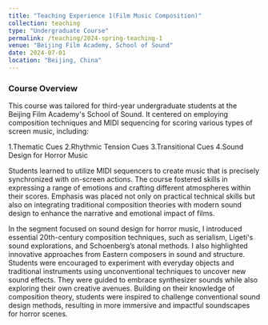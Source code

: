 ```yaml
---
title: "Teaching Experience 1(Film Music Composition)"
collection: teaching
type: "Undergraduate Course"
permalink: /teaching/2024-spring-teaching-1
venue: "Beijing Film Academy, School of Sound"
date: 2024-07-01
location: "Beijing, China"
---
```



### Course Overview
This course was tailored for third-year undergraduate students at the Beijing Film Academy's School of Sound. It centered on employing composition techniques and MIDI sequencing for scoring various types of screen music, including:

1.Thematic Cues
2.Rhythmic Tension Cues
3.Transitional Cues
4.Sound Design for Horror Music

Students learned to utilize MIDI sequencers to create music that is precisely synchronized with on-screen actions. The course fostered skills in expressing a range of emotions and crafting different atmospheres within their scores. Emphasis was placed not only on practical technical skills but also on integrating traditional composition theories with modern sound design to enhance the narrative and emotional impact of films.

In the segment focused on sound design for horror music, I introduced essential 20th-century composition techniques, such as serialism, Ligeti's sound explorations, and Schoenberg’s atonal methods. I also highlighted innovative approaches from Eastern composers in sound and structure. Students were encouraged to experiment with everyday objects and traditional instruments using unconventional techniques to uncover new sound effects. They were guided to embrace synthesizer sounds while also exploring their own creative avenues. Building on their knowledge of composition theory, students were inspired to challenge conventional sound design methods, resulting in more immersive and impactful soundscapes for horror scenes.

